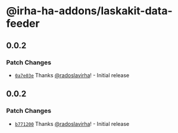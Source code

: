 # @irha-ha-addons/laskakit-data-feeder

## 0.0.2

### Patch Changes

- [`0a7e03e`](https://github.com/radoslavirha/ha-addons/commit/0a7e03e82d021d1778e735c323568308c0502a27) Thanks [@radoslavirha](https://github.com/radoslavirha)! - Initial release

## 0.0.2

### Patch Changes

- [`b771200`](https://github.com/radoslavirha/ha-addons/commit/b771200f366bfdcdddabd85830bb43af71667354) Thanks [@radoslavirha](https://github.com/radoslavirha)! - Initial release
